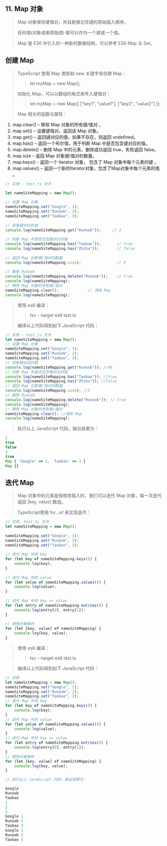 ## 11. Map 对象
> Map 对象保存键值对，并且能够记住键的原始插入顺序。

> 任何值(对象或者原始值) 都可以作为一个键或一个值。

> Map 是 ES6 中引入的一种新的数据结构，可以参考 ES6 Map 与 Set。

## 创建 Map
> TypeScript 使用 Map 类型和 new 关键字来创建 Map：
>> let myMap = new Map();

> 初始化 Map，可以以数组的格式来传入键值对：
>> let myMap = new Map([
        ["key1", "value1"],
        ["key2", "value2"]
    ]); 

> Map 相关的函数与属性：

1. map.clear() – 移除 Map 对象的所有键/值对 。
2. map.set() – 设置键值对，返回该 Map 对象。
3. map.get() – 返回键对应的值，如果不存在，则返回 undefined。
4. map.has() – 返回一个布尔值，用于判断 Map 中是否包含键对应的值。
5. map.delete() – 删除 Map 中的元素，删除成功返回 true，失败返回 false。
6. map.size – 返回 Map 对象键/值对的数量。
7. map.keys() - 返回一个 Iterator 对象， 包含了 Map 对象中每个元素的键 。
8. map.values() – 返回一个新的Iterator对象，包含了Map对象中每个元素的值 。

``` js
// 实例 - test.ts 文件

let nameSiteMapping = new Map();
 
// 设置 Map 对象
nameSiteMapping.set("Google", 1);
nameSiteMapping.set("Runoob", 2);
nameSiteMapping.set("Taobao", 3);
 
// 获取键对应的值
console.log(nameSiteMapping.get("Runoob"));     // 2
 
// 判断 Map 中是否包含键对应的值
console.log(nameSiteMapping.has("Taobao"));       // true
console.log(nameSiteMapping.has("Zhihu"));        // false
 
// 返回 Map 对象键/值对的数量
console.log(nameSiteMapping.size);                // 3
 
// 删除 Runoob
console.log(nameSiteMapping.delete("Runoob"));    // true
console.log(nameSiteMapping);
// 移除 Map 对象的所有键/值对
nameSiteMapping.clear();             // 清除 Map
console.log(nameSiteMapping);
```

> 使用 es6 编译：
>
>> tsc --target es6 test.ts

> 编译以上代码得到如下 JavaScript 代码：

``` js
// 实例 - test.js 文件
let nameSiteMapping = new Map();
// 设置 Map 对象
nameSiteMapping.set("Google", 1);
nameSiteMapping.set("Runoob", 2);
nameSiteMapping.set("Taobao", 3);
// 获取键对应的值
console.log(nameSiteMapping.get("Runoob")); //40
// 判断 Map 中是否包含键对应的值
console.log(nameSiteMapping.has("Taobao")); //true
console.log(nameSiteMapping.has("Zhihu")); //false
// 返回 Map 对象键/值对的数量
console.log(nameSiteMapping.size); //3
// 删除 Runoob
console.log(nameSiteMapping.delete("Runoob")); // true
console.log(nameSiteMapping);
// 移除 Map 对象的所有键/值对
nameSiteMapping.clear(); //清除 Map
console.log(nameSiteMapping);
```
> 执行以上 JavaScript 代码，输出结果为：

``` js
2
true
false
3
true
Map { 'Google' => 1, 'Taobao' => 3 }
Map {}
```

## 迭代 Map
> Map 对象中的元素是按顺序插入的，我们可以迭代 Map 对象，每一次迭代返回 [key, value] 数组。

> TypeScript使用 for...of 来实现迭代：

``` js
// 实例 -test.ts 文件
let nameSiteMapping = new Map();
 
nameSiteMapping.set("Google", 1);
nameSiteMapping.set("Runoob", 2);
nameSiteMapping.set("Taobao", 3);
 
// 迭代 Map 中的 key
for (let key of nameSiteMapping.keys()) {
    console.log(key);                  
}
 
// 迭代 Map 中的 value
for (let value of nameSiteMapping.values()) {
    console.log(value);                 
}
 
// 迭代 Map 中的 key => value
for (let entry of nameSiteMapping.entries()) {
    console.log(entry[0], entry[1]);   
}
 
// 使用对象解析
for (let [key, value] of nameSiteMapping) {
    console.log(key, value);            
}
```
> 使用 es6 编译：
>
>> tsc --target es6 test.ts

> 编译以上代码得到如下 JavaScript 代码：

``` js
// 实例
let nameSiteMapping = new Map();
nameSiteMapping.set("Google", 1);
nameSiteMapping.set("Runoob", 2);
nameSiteMapping.set("Taobao", 3);
// 迭代 Map 中的 key
for (let key of nameSiteMapping.keys()) {
    console.log(key);
}
// 迭代 Map 中的 value
for (let value of nameSiteMapping.values()) {
    console.log(value);
}
// 迭代 Map 中的 key => value
for (let entry of nameSiteMapping.entries()) {
    console.log(entry[0], entry[1]);
}
// 使用对象解析
for (let [key, value] of nameSiteMapping) {
    console.log(key, value);
}
```

``` js
// 执行以上 JavaScript 代码，输出结果为：

Google
Runoob
Taobao
1
2
3
Google 1
Runoob 2
Taobao 3
Google 1
Runoob 2
Taobao 3
```

